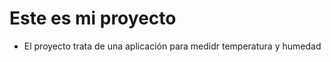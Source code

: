 # Este  es  mi proyecto
* El  proyecto  trata  de una  aplicación  para medidr temperatura  y  humedad
